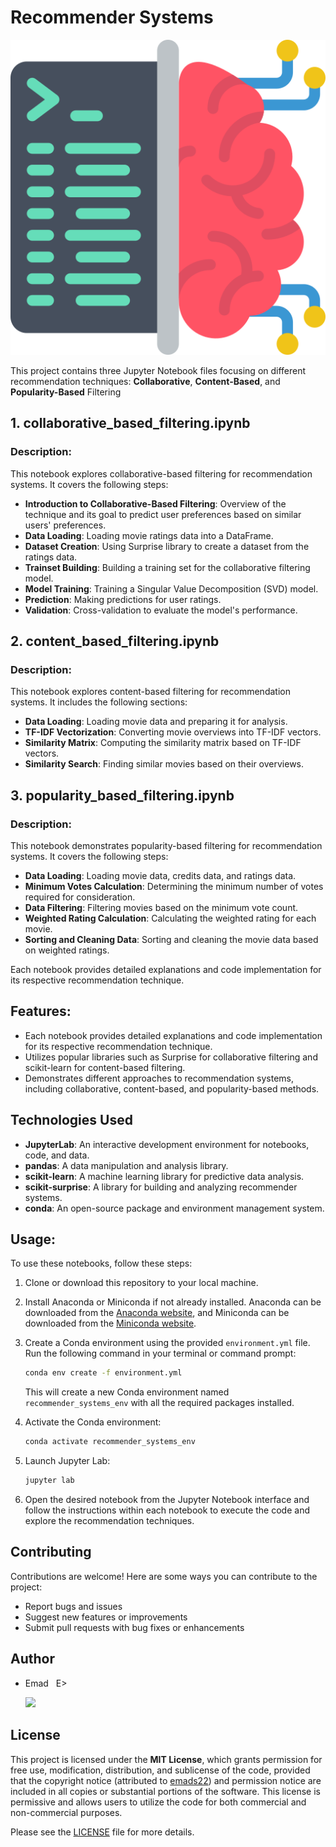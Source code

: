 # Recommender Systems

![recommender_systems_logo](./assets/images/recommender_systems_logo.png)

This project contains three Jupyter Notebook files focusing on different recommendation techniques: **Collaborative**, **Content-Based**, and **Popularity-Based** Filtering

## 1. collaborative_based_filtering.ipynb

### Description:
This notebook explores collaborative-based filtering for recommendation systems. It covers the following steps:

- **Introduction to Collaborative-Based Filtering**: Overview of the technique and its goal to predict user preferences based on similar users' preferences.
- **Data Loading**: Loading movie ratings data into a DataFrame.
- **Dataset Creation**: Using Surprise library to create a dataset from the ratings data.
- **Trainset Building**: Building a training set for the collaborative filtering model.
- **Model Training**: Training a Singular Value Decomposition (SVD) model.
- **Prediction**: Making predictions for user ratings.
- **Validation**: Cross-validation to evaluate the model's performance.

## 2. content_based_filtering.ipynb

### Description:
This notebook explores content-based filtering for recommendation systems. It includes the following sections:

- **Data Loading**: Loading movie data and preparing it for analysis.
- **TF-IDF Vectorization**: Converting movie overviews into TF-IDF vectors.
- **Similarity Matrix**: Computing the similarity matrix based on TF-IDF vectors.
- **Similarity Search**: Finding similar movies based on their overviews.

## 3. popularity_based_filtering.ipynb

### Description:
This notebook demonstrates popularity-based filtering for recommendation systems. It covers the following steps:

- **Data Loading**: Loading movie data, credits data, and ratings data.
- **Minimum Votes Calculation**: Determining the minimum number of votes required for consideration.
- **Data Filtering**: Filtering movies based on the minimum vote count.
- **Weighted Rating Calculation**: Calculating the weighted rating for each movie.
- **Sorting and Cleaning Data**: Sorting and cleaning the movie data based on weighted ratings.

Each notebook provides detailed explanations and code implementation for its respective recommendation technique.

## Features:
- Each notebook provides detailed explanations and code implementation for its respective recommendation technique.
- Utilizes popular libraries such as Surprise for collaborative filtering and scikit-learn for content-based filtering.
- Demonstrates different approaches to recommendation systems, including collaborative, content-based, and popularity-based methods.

## Technologies Used
- **JupyterLab**: An interactive development environment for notebooks, code, and data.
- **pandas**: A data manipulation and analysis library.
- **scikit-learn**: A machine learning library for predictive data analysis.
- **scikit-surprise**: A library for building and analyzing recommender systems.
- **conda**: An open-source package and environment management system.

## Usage:
To use these notebooks, follow these steps:

1. Clone or download this repository to your local machine.
2. Install Anaconda or Miniconda if not already installed. Anaconda can be downloaded from the [Anaconda website](https://www.anaconda.com/products/distribution), and Miniconda can be downloaded from the [Miniconda website](https://docs.conda.io/en/latest/miniconda.html).
3. Create a Conda environment using the provided `environment.yml` file. Run the following command in your terminal or command prompt:

    ```bash
    conda env create -f environment.yml
    ```

   This will create a new Conda environment named `recommender_systems_env` with all the required packages installed.
4. Activate the Conda environment:

    ```bash
    conda activate recommender_systems_env
    ```

5. Launch Jupyter Lab:

    ```bash
    jupyter lab
    ```

6. Open the desired notebook from the Jupyter Notebook interface and follow the instructions within each notebook to execute the code and explore the recommendation techniques.

## Contributing
Contributions are welcome! Here are some ways you can contribute to the project:
- Report bugs and issues
- Suggest new features or improvements
- Submit pull requests with bug fixes or enhancements

## Author
- Emad &nbsp; E>
  
  [<img src="https://img.shields.io/badge/GitHub-Profile-blue?logo=github" width="150">](https://github.com/emads22)

## License
This project is licensed under the **MIT License**, which grants permission for free use, modification, distribution, and sublicense of the code, provided that the copyright notice (attributed to [emads22](https://github.com/emads22)) and permission notice are included in all copies or substantial portions of the software. This license is permissive and allows users to utilize the code for both commercial and non-commercial purposes.

Please see the [LICENSE](LICENSE) file for more details.